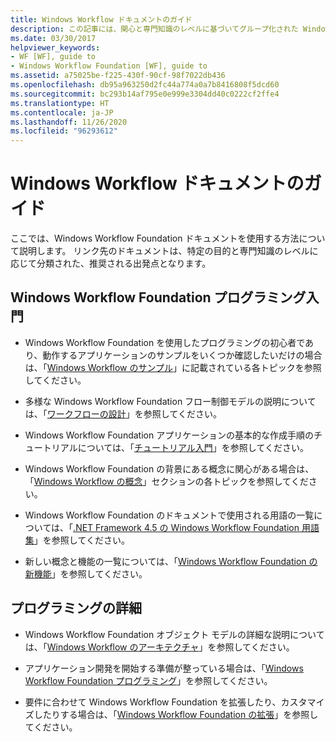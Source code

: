 ```yaml
---
title: Windows Workflow ドキュメントのガイド
description: この記事には、関心と専門知識のレベルに基づいてグループ化された Windows Workflow Foundation ドキュメントの使用方法に関する情報が含まれています。
ms.date: 03/30/2017
helpviewer_keywords:
- WF [WF], guide to
- Windows Workflow Foundation [WF], guide to
ms.assetid: a75025be-f225-430f-90cf-98f7022db436
ms.openlocfilehash: db95a963250d2fc44a774a0a7b8416808f5dcd60
ms.sourcegitcommit: bc293b14af795e0e999e3304dd40c0222cf2ffe4
ms.translationtype: HT
ms.contentlocale: ja-JP
ms.lasthandoff: 11/26/2020
ms.locfileid: "96293612"
---
```

# <a name="guide-to-the-windows-workflow-documentation"></a>Windows Workflow ドキュメントのガイド

ここでは、Windows Workflow Foundation ドキュメントを使用する方法について説明します。 リンク先のドキュメントは、特定の目的と専門知識のレベルに応じて分類された、推奨される出発点となります。  
  
## <a name="new-to-windows-workflow-foundation-programming"></a>Windows Workflow Foundation プログラミング入門  
  
- Windows Workflow Foundation を使用したプログラミングの初心者であり、動作するアプリケーションのサンプルをいくつか確認したいだけの場合は、「[Windows Workflow のサンプル](./samples/index.md)」に記載されている各トピックを参照してください。  
  
- 多様な Windows Workflow Foundation フロー制御モデルの説明については、「[ワークフローの設計](designing-workflows.md)」を参照してください。  
  
- Windows Workflow Foundation アプリケーションの基本的な作成手順のチュートリアルについては、「[チュートリアル入門](getting-started-tutorial.md)」を参照してください。  
  
- Windows Workflow Foundation の背景にある概念に関心がある場合は、「[Windows Workflow の概念](conceptual-overview.md)」セクションの各トピックを参照してください。  
  
- Windows Workflow Foundation のドキュメントで使用される用語の一覧については、「[.NET Framework 4.5 の Windows Workflow Foundation 用語集](glossary.md)」を参照してください。  
  
- 新しい概念と機能の一覧については、「[Windows Workflow Foundation の新機能](whats-new.md)」を参照してください。  
  
## <a name="programming-in-depth"></a>プログラミングの詳細  
  
- Windows Workflow Foundation オブジェクト モデルの詳細な説明については、「[Windows Workflow のアーキテクチャ](architecture.md)」を参照してください。  
  
- アプリケーション開発を開始する準備が整っている場合は、「[Windows Workflow Foundation プログラミング](programming.md)」を参照してください。  
  
- 要件に合わせて Windows Workflow Foundation を拡張したり、カスタマイズしたりする場合は、「[Windows Workflow Foundation の拡張](extend.md)」を参照してください。

